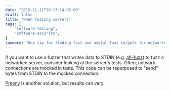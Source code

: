 ```yaml
---
date: "2015-11-11T18:13:14-05:00"
draft: false
title: "when fuzzing servers"
tags: [
    "software-testing",
    "software-security",
]
summary: "One tip for finding fast and useful fuzz targets for networked code."
---
```


If you want to use a fuzzer that writes data to STDIN (e.g. [afl-fuzz]) to fuzz
a networked server, consider looking at the server's tests. Often, network
connections are mocked in tests. This code can be repurposed to "send" bytes
from STDIN to the mocked connection.

[Preeny] is another solution, but results can vary.

[afl-fuzz]: http://lcamtuf.coredump.cx/afl/
[Preeny]: https://github.com/zardus/preeny
